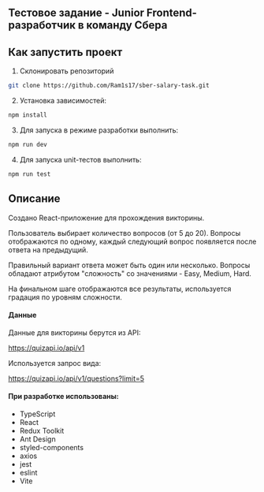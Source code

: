 ## Тестовое задание - Junior Frontend-разработчик в команду Сбера

## Как запустить проект

1. Склонировать репозиторий

```bash
git clone https://github.com/Ram1s17/sber-salary-task.git
```

2. Установка зависимостей:

```bash
npm install
```

3. Для запуска в режиме разработки выполнить:

```bash
npm run dev
```

4. Для запуска unit-тестов выполнить:

```bash
npm run test
```

## Описание

Создано React-приложение для прохождения викторины. 

Пользователь выбирает количество вопросов (от 5 до 20). Вопросы отображаются по одному, каждый следующий вопрос появляется после ответа на предыдущий.

Правильный вариант ответа может быть один или несколько. Вопросы обладают атрибутом "сложность" со значениями - Easy, Medium, Hard. 

На финальном шаге отображаются все результаты, используется градация по уровням сложности.


#### Данные

Данные для викторины берутся из API:

https://quizapi.io/api/v1

Используется запрос вида:

https://quizapi.io/api/v1/questions?limit=5

#### При разработке использованы:

- TypeScript		
- React
- Redux Toolkit
- Ant Design
- styled-components
- axios
- jest
- eslint
- Vite

